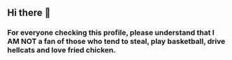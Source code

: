 ## Hi there 👋

### For everyone checking this profile, please understand that I AM NOT a fan of those who tend to steal, play basketball, drive hellcats and love fried chicken.
